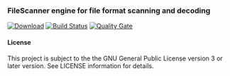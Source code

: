 ### FileScanner engine for file format scanning and decoding
[![Download](https://api.bintray.com/packages/hdecarne/maven/filescanner-engine/images/download.svg)](https://bintray.com/hdecarne/maven/filescanner-engine/_latestVersion)
[![Build Status](https://travis-ci.com/hdecarne/filescanner-engine.svg?branch=master)](https://travis-ci.com/hdecarne/filescanner-engine)
[![Quality Gate](https://sonarcloud.io/api/badges/gate?key=de.carne.common:filescanner-engine)](https://sonarcloud.io/dashboard/index/de.carne.common:filescanner-engine)

#### License
This project is subject to the the GNU General Public License version 3 or later version.
See LICENSE information for details.
